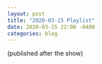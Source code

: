 ```yaml
---
layout: post
title: "2020-03-15 Playlist"
date: 2020-03-15 22:00 -0400
categories: blog
---
```

(published after the show)